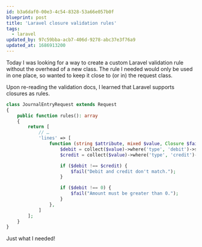 ```yaml
---
id: b3a6daf0-00e3-4c54-8328-53a66e057b0f
blueprint: post
title: 'Laravel closure validation rules'
tags:
  - laravel
updated_by: 97c59bba-acb7-406d-9278-abc37e3f76a9
updated_at: 1686913200
---
```

Today I was looking for a way to create a custom Laravel validation rule without the overhead of a new class. The rule I needed would only be used in one place, so wanted to keep it close to (or in) the request class.

Upon re-reading the validation docs, I learned that Laravel supports closures as rules.

```php
class JournalEntryRequest extends Request
{
    public function rules(): array
    {
        return [
            // …
            'lines' => [
                function (string $attribute, mixed $value, Closure $fail) {
                    $debit = collect($value)->where('type', 'debit')->sum('amount');
                    $credit = collect($value)->where('type', 'credit')->sum('amount');

                    if ($debit !== $credit) {
                        $fail("Debit and credit don't match.");
                    }

                    if ($debit !== 0) {
                        $fail("Amount must be greater than 0.");
                    }
                },
            ]
        ];
    }
}
```

Just what I needed!